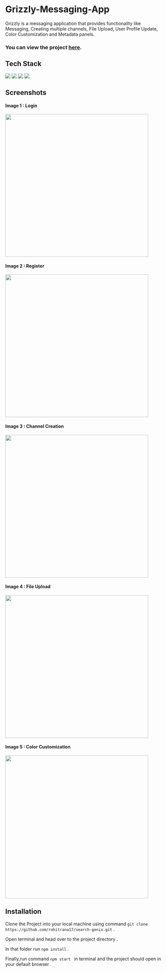 # Grizzly-Messaging-App
Grizzly is a messaging application that provides functionality like Messaging, Creating multiple channels, File Upload, User Profile Update,  Color Customization and Metadata panels.

### You can view the project [here](https://grizzly-web-messaging.netlify.app/). 

## Tech Stack 


<img src="https://img.shields.io/badge/React-20232A?style=for-the-badge&logo=react&logoColor=61DAFB"/>     <img src="https://img.shields.io/badge/Redux-593D88?style=for-the-badge&logo=redux&logoColor=white"/>    <img src="https://img.shields.io/badge/Semantic--UI-DB7093?style=for-the-badge&logo=semantic-ui&logoColor=white"/>  <img src="https://img.shields.io/badge/firebase-ffca28?style=for-the-badge&logo=firebase&logoColor=blac"/>


## Screenshots

#### Image 1 : Login

<img src="https://user-images.githubusercontent.com/63182039/122750788-9753ee00-d2ac-11eb-959e-554031287fc9.png" width="450">

#### Image 2 : Register 

<img src="https://user-images.githubusercontent.com/63182039/122750771-902ce000-d2ac-11eb-84df-020354b2389d.png" width="450">

#### Image 3 : Channel Creation 

<img src="https://user-images.githubusercontent.com/63182039/122750872-b2266280-d2ac-11eb-9ace-fe8d8f6141f6.png" width="450">

#### Image 4 : File Upload

<img src="https://user-images.githubusercontent.com/63182039/122750910-bfdbe800-d2ac-11eb-83e7-179f94a7ecdb.png" width="450">

#### Image 5 : Color Customization

<img src="https://user-images.githubusercontent.com/63182039/122750843-a76bcd80-d2ac-11eb-8c14-2f7d3603195f.png" width="450">


## Installation

   Clone the Project into your local machine using command `git clone https://github.com/rohitrana17/search-genix.git` .

   Open terminal and head over to the project directory .

   In that folder run `npm install` .

   Finally,run command `npm start ` in terminal and the project should open in your default  browser  .












